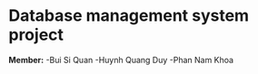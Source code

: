 # Database management system project
**Member:**
          -Bui Si Quan
          -Huynh Quang Duy
          -Phan Nam Khoa

